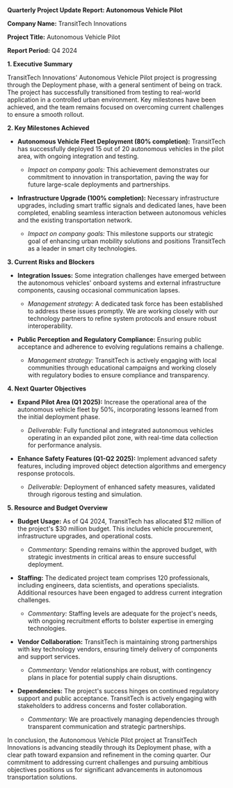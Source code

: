 **Quarterly Project Update Report: Autonomous Vehicle Pilot**

**Company Name:** TransitTech Innovations

**Project Title:** Autonomous Vehicle Pilot

**Report Period:** Q4 2024

**1. Executive Summary**

TransitTech Innovations' Autonomous Vehicle Pilot project is progressing through the Deployment phase, with a general sentiment of being on track. The project has successfully transitioned from testing to real-world application in a controlled urban environment. Key milestones have been achieved, and the team remains focused on overcoming current challenges to ensure a smooth rollout.

**2. Key Milestones Achieved**

- **Autonomous Vehicle Fleet Deployment (80% completion):** TransitTech has successfully deployed 15 out of 20 autonomous vehicles in the pilot area, with ongoing integration and testing.
  - *Impact on company goals:* This achievement demonstrates our commitment to innovation in transportation, paving the way for future large-scale deployments and partnerships.

- **Infrastructure Upgrade (100% completion):** Necessary infrastructure upgrades, including smart traffic signals and dedicated lanes, have been completed, enabling seamless interaction between autonomous vehicles and the existing transportation network.
  - *Impact on company goals:* This milestone supports our strategic goal of enhancing urban mobility solutions and positions TransitTech as a leader in smart city technologies.

**3. Current Risks and Blockers**

- **Integration Issues:** Some integration challenges have emerged between the autonomous vehicles' onboard systems and external infrastructure components, causing occasional communication lapses.
  - *Management strategy:* A dedicated task force has been established to address these issues promptly. We are working closely with our technology partners to refine system protocols and ensure robust interoperability.

- **Public Perception and Regulatory Compliance:** Ensuring public acceptance and adherence to evolving regulations remains a challenge.
  - *Management strategy:* TransitTech is actively engaging with local communities through educational campaigns and working closely with regulatory bodies to ensure compliance and transparency.

**4. Next Quarter Objectives**

- **Expand Pilot Area (Q1 2025):** Increase the operational area of the autonomous vehicle fleet by 50%, incorporating lessons learned from the initial deployment phase.
  - *Deliverable:* Fully functional and integrated autonomous vehicles operating in an expanded pilot zone, with real-time data collection for performance analysis.

- **Enhance Safety Features (Q1-Q2 2025):** Implement advanced safety features, including improved object detection algorithms and emergency response protocols.
  - *Deliverable:* Deployment of enhanced safety measures, validated through rigorous testing and simulation.

**5. Resource and Budget Overview**

- **Budget Usage:** As of Q4 2024, TransitTech has allocated $12 million of the project's $30 million budget. This includes vehicle procurement, infrastructure upgrades, and operational costs.
  - *Commentary:* Spending remains within the approved budget, with strategic investments in critical areas to ensure successful deployment.

- **Staffing:** The dedicated project team comprises 120 professionals, including engineers, data scientists, and operations specialists. Additional resources have been engaged to address current integration challenges.
  - *Commentary:* Staffing levels are adequate for the project's needs, with ongoing recruitment efforts to bolster expertise in emerging technologies.

- **Vendor Collaboration:** TransitTech is maintaining strong partnerships with key technology vendors, ensuring timely delivery of components and support services.
  - *Commentary:* Vendor relationships are robust, with contingency plans in place for potential supply chain disruptions.

- **Dependencies:** The project's success hinges on continued regulatory support and public acceptance. TransitTech is actively engaging with stakeholders to address concerns and foster collaboration.
  - *Commentary:* We are proactively managing dependencies through transparent communication and strategic partnerships.

In conclusion, the Autonomous Vehicle Pilot project at TransitTech Innovations is advancing steadily through its Deployment phase, with a clear path toward expansion and refinement in the coming quarter. Our commitment to addressing current challenges and pursuing ambitious objectives positions us for significant advancements in autonomous transportation solutions.